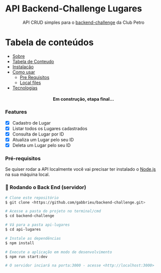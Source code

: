 # API Backend-Challenge Lugares
<p align="center">
  API CRUD simples para o <a href= "https://github.com/ClubPetro/backend-challenge">backend-challenge</a>  da Club Petro
</p>

Tabela de conteúdos
=================
<!--ts-->
   * [Sobre](#Sobre)
   * [Tabela de Conteudo](#tabela-de-conteudo)
   * [Instalação](#instalacao)
   * [Como usar](#como-usar)
      * [Pre Requisitos](#pre-requisitos)
      * [Local files](#local-files)
   * [Tecnologias](#tecnologias)
<!--te-->

<h4 align="center"> 
  Em construção, etapa final...
</h4>

### Features

- [x] Cadastro de Lugar
- [x] Listar todos os Lugares cadastrados
- [x] Consulta de Lugar por ID
- [x] Atualiza um Lugar pelo seu ID
- [x] Deleta um Lugar pelo seu ID

### Pré-requisitos
Se quiser rodar a API localmente você vai precisar ter instalado o [Node.js](https://nodejs.org/en/) na sua máquina local.

### 🎲 Rodando o Back End (servidor)
```bash
# Clone este repositório
$ git clone <https://github.com/gabbrieu/backend-challenge.git>

# Acesse a pasta do projeto no terminal/cmd
$ cd backend-challenge

# Vá para a pasta api-lugares
$ cd api-lugares

# Instale as dependências
$ npm install

# Execute a aplicação em modo de desenvolvimento
$ npm run start:dev

# O servidor inciará na porta:3000 - acesse <http://localhost:3000>
```
